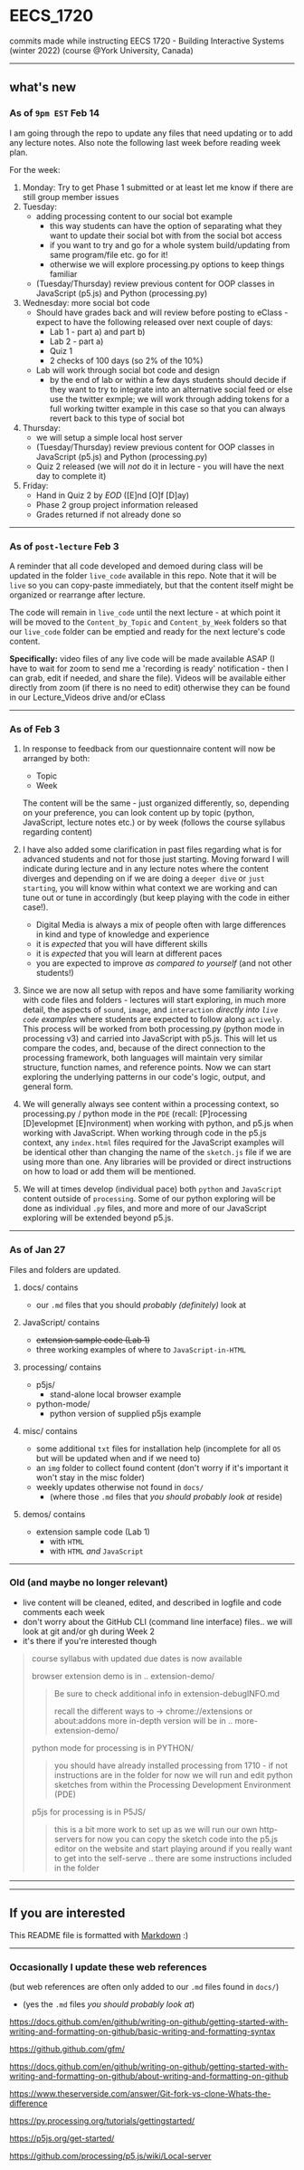 # EECS_1720

commits made while instructing EECS 1720 - Building Interactive Systems (winter 2022) (course @York University, Canada)

---

## what's new

### As of `9pm EST` Feb 14

I am going through the repo to update any files that need updating or to add any lecture notes. Also note the following last week before reading week plan.

For the week:
1. Monday: Try to get Phase 1 submitted or at least let me know if there are still group member issues
2. Tuesday: 
   - adding processing content to our social bot example
     - this way students can have the option of separating what they want to update their social bot with from the social bot access 
     - if you want to try and go for a whole system build/updating from same program/file etc. go for it!
     - otherwise we will explore processing.py options to keep things familiar
   - (Tuesday/Thursday) review previous content for OOP classes in JavaScript (p5.js) and Python (processing.py) 
3. Wednesday: more social bot code 
   - Should have grades back and will review before posting to eClass - expect to have the following released over next couple of days:
     - Lab 1 - part a) and part b)
     - Lab 2 - part a)
     - Quiz 1
     - 2 checks of 100 days (so 2% of the 10%)
   - Lab will work through social bot code and design
     - by the end of lab or within a few days students should decide if they want to try to integrate into an alternative social feed or else use the twitter exmple; we will work through adding tokens for a full working twitter example in this case so that you can always revert back to this type of social bot 
4. Thursday: 
   - we will setup a simple local host server
   - (Tuesday/Thursday) review previous content for OOP classes in JavaScript (p5.js) and Python (processing.py) 
   - Quiz 2 released (we will _not_ do it in lecture - you will have the next day to complete it)
5. Friday: 
   - Hand in Quiz 2 by _EOD_ ([E]nd [O]f [D]ay)
   - Phase 2 group project information released
   - Grades returned if not already done so
   
---

### As of `post-lecture` Feb 3

A reminder that all code developed and demoed during class will be updated in the folder `live_code` available in this repo. Note that it will be `live` so you can copy-paste immediately, but that the content itself might be organized or rearrange after lecture.

The code will remain in `live_code` until the next lecture - at which point it will be moved to the `Content_by_Topic` and `Content_by_Week` folders so that our `live_code` folder can be emptied and ready for the next lecture's code content.

**Specifically:** video files of any live code will be made available ASAP (I have to wait for zoom to send me a 'recording is ready' notification - then I can grab, edit if needed, and share the file). Videos will be available either directly from zoom (if there is no need to edit) otherwise they can be found in our Lecture_Videos drive and/or eClass

---

### As of Feb 3

1. In response to feedback from our questionnaire content will now be arranged by both:
   - Topic
   - Week
   
   The content will be the same - just organized differently, so, depending on your preference, you can look content up by topic (python, JavaScript, lecture notes etc.) or by week (follows the course syllabus regarding content)

2. I have also added some clarification in past files regarding what is for advanced students and not for those just starting. Moving forward I will indicate during lecture and in any lecture notes where the content diverges and depending on if we are doing a `deeper dive` or `just starting`, you will know within what context we are working and can tune out or tune in accordingly (but keep playing with the code in either case!). 
   - Digital Media is always a mix of people often with large differences in kind and type of knowledge and experience
   - it is _expected_ that you will have different skills
   - it is _expected_ that you will learn at different paces
   - you are expected to improve _as compared to yourself_ (and not other students!)

3. Since we are now all setup with repos and have some familiarity working with code files and folders - lectures will start exploring, in much more detail, the aspects of `sound`, `image`, and `interaction` _directly into `live code` examples_ where students are expected to follow along `actively`. This process will be worked from both processing.py (python mode in processing v3) and carried into JavaScript with p5.js. This will let us compare the codes, and, because of the direct connection to the processing framework, both languages will maintain very similar structure, function names, and reference points. Now we can start exploring the underlying patterns in our code's logic, output, and general form. 

4. We will generally always see content within a processing context, so processing.py / python mode in the `PDE` (recall: [P]rocessing [D]evelopmet [E]nvironment) when working with python, and p5.js when working with JavaScript. When working through code in the p5.js context, any `index.html` files required for the JavaScript examples will be identical other than changing the name of the `sketch.js` file if we are using more than one. Any libraries will be provided or direct instructions on how to load or add them will be mentioned.

5. We will at times develop (individual pace) both `python` and `JavaScript` content outside of `processing`. Some of our python exploring will be done as individual `.py` files, and more and more of our JavaScript exploring will be extended beyond p5.js.

---

### As of Jan 27

Files and folders are updated.

1. docs/ contains
   - our `.md` files that you should _probably (definitely)_ look at

2. JavaScript/ contains
   - ~~extension sample code (Lab 1)~~
   - three working examples of where to `JavaScript-in-HTML`

3. processing/ contains
   - p5js/
     - stand-alone local browser example
   - python-mode/
     - python version of supplied p5js example

4. misc/ contains
   - some additional `txt` files for installation help (incomplete for all `OS` but will be updated when and if we need to)
   - an `img` folder to collect found content (don't worry if it's important it won't stay in the misc folder)
   - weekly updates otherwise not found in `docs/`
     - (where those `.md` files that _you should probably look at_ reside)

5. demos/ contains
   - extension sample code (Lab 1)
     - with `HTML`
     - with `HTML` _and_ `JavaScript`

---

### Old (and maybe no longer relevant)

- live content will be cleaned, edited, and described in logfile and code comments each week
- don't worry about the GitHub CLI (command line interface) files.. we will look at git and/or gh during Week 2
- it's there if you're interested though

> course syllabus with updated due dates is now available
>>
> browser extension demo is in .. extension-demo/
>>
>> Be sure to check additional info in extension-debugINFO.md
>>
>> recall the different ways to -> chrome://extensions or about:addons
>> more in-depth version will be in .. more-extension-demo/
>>
> python mode for processing is in PYTHON/
>>
>> you should have already installed processing from 1710 - if not instructions are in the folder
>> for now we will run and edit python sketches from within the Processing Development Environment (PDE)
>>
> p5js for processing is in P5JS/
>> this is a bit more work to set up as we will run our own http-servers
>> for now you can copy the sketch code into the p5.js editor on the website and start playing around
>> if you really want to get into the self-serve .. there are some instructions included in the folder

---
---

## If you are interested

This README file is formatted with [Markdown](https://www.markdownguide.org/basic-syntax/) :)

---

### Occasionally I update these web references

(but web references are often only added to our `.md` files found in `docs/`)

- (yes the `.md` files _you should probably look at_)

<https://docs.github.com/en/github/writing-on-github/getting-started-with-writing-and-formatting-on-github/basic-writing-and-formatting-syntax>

<https://github.github.com/gfm/>

<https://docs.github.com/en/github/writing-on-github/getting-started-with-writing-and-formatting-on-github/about-writing-and-formatting-on-github>

<https://www.theserverside.com/answer/Git-fork-vs-clone-Whats-the-difference>

<https://py.processing.org/tutorials/gettingstarted/>

<https://p5js.org/get-started/>

<https://github.com/processing/p5.js/wiki/Local-server>
